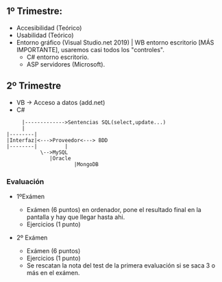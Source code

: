 ## 1º Trimestre:
- Accesibilidad	(Teórico)
- Usabilidad     (Teórico)
- Entorno gráfico  (Visual Studio.net 2019)  |  WB  entorno escritorio  [MÁS IMPORTANTE], usaremos casi todos los "controles".
  - C#  entorno escritorio.
  - ASP  servidores (Microsoft).

## 2º Trimestre
- VB -> Acceso a datos (add.net)
- C#

```
     |------------->Sentencias SQL(select,update...)
     |
|--------|
|Interfaz|<--->Proveedor<---> BDD
|--------|         |
		   \-->MySQL
		      |Oracle
                      |MongoDB
```

### Evaluación
- 1ºExámen
  - Exámen (6 puntos) en ordenador, pone el resultado final en la pantalla y hay que llegar hasta ahi.
  - Ejercicios (1 punto)

- 2º Exámen
  - Exámen (6 puntos)
  - Ejercicios (1 punto)
  - Se rescatan la nota del test de la primera evaluación si se saca 3 o más en el exámen.

